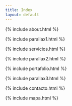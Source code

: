 ```yaml
---
title: Index
layout: default
---
```


  {% include about.html %}

  {% include parallax1.html %}

  {% include servicios.html %}

  {% include parallax2.html %}

  {% include portafolio.html %}

  {% include parallax3.html %}

  {% include contacto.html %}

  {% include mapa.html %}